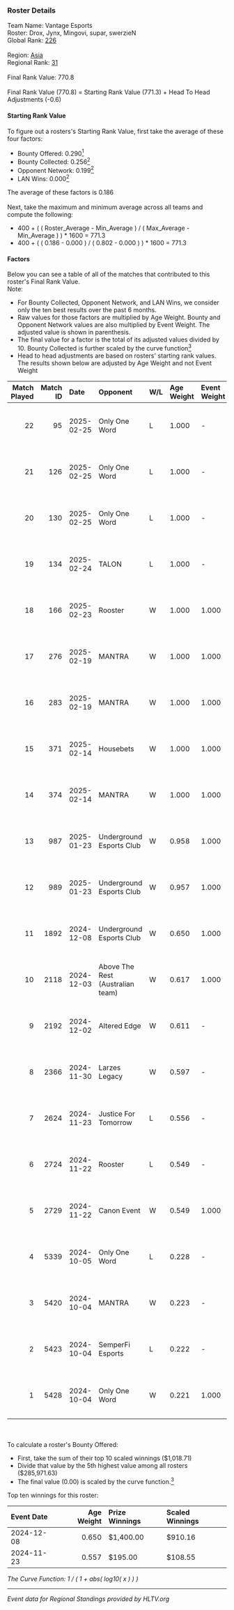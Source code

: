 ### Roster Details<br />
Team Name: Vantage Esports<br />
Roster: Drox, Jynx, Mingovi, supar, swerzieN<br />
Global Rank: [226](../../standings_global_2025_02_28.md)<br />
<br />
Region: [Asia]( ../../standings_asia_2025_02_28.md)<br />
Regional Rank: [31]( ../../standings_asia_2025_02_28.md)<br />
<br />
Final Rank Value:  770.8<br />
<br />
Final Rank Value (770.8) = Starting Rank Value (771.3) + Head To Head Adjustments (-0.6)<br />

#### Starting Rank Value<br />
To figure out a rosters's Starting Rank Value, first take the average of these four factors:<br />
- Bounty Offered: 0.290[<sup>1</sup>](#table2)
- Bounty Collected: 0.256[<sup>2</sup>](#table1)
- Opponent Network: 0.199[<sup>2</sup>](#table1)
- LAN Wins: 0.000[<sup>2</sup>](#table1)

The average of these factors is 0.186<br />
<br />
Next, take the maximum and minimum average across all teams and compute the following:<br />
- 400 + ( ( Roster_Average - Min_Average ) / ( Max_Average - Min_Average ) ) * 1600 = 771.3
- 400 + ( ( 0.186 - 0.000 ) / ( 0.802 - 0.000 ) ) * 1600 = 771.3


#### Factors<br />
Below you can see a table of all of the matches that contributed to this roster's Final Rank Value.<br />
Note:<br />

- For Bounty Collected, Opponent Network, and LAN Wins, we consider only the ten best results over the past 6 months.
- Raw values for those factors are multiplied by Age Weight. Bounty and Opponent Network values are also multiplied by Event Weight. The adjusted value is shown in parenthesis.
- The final value for a factor is the total of its adjusted values divided by 10. Bounty Collected is further scaled by the curve function[<sup>3</sup>](#curveFunction)
- Head to head adjustments are based on rosters' starting rank values. The results shown below are adjusted by Age Weight and not Event Weight
<span id="table1"></span><br />


| Match Played | Match ID | Date       | Opponent                         | W/L | Age Weight | Event Weight | Bounty Collected | Opponent Network | LAN Wins  | H2H Adj. | Roster                               |
| -: | -: | :- | :- | :- | :- | :- | :- | :- | :- | -: | :- |
|           22 |       95 | 2025-02-25 | Only One Word                    | L   | 1.000      | -            | -                | -                | -         |   -16.46 | Drox, Jynx, Mingovi, supar, swerzieN |
|           21 |      126 | 2025-02-25 | Only One Word                    | L   | 1.000      | -            | -                | -                | -         |   -17.97 | Drox, Jynx, Mingovi, supar, swerzieN |
|           20 |      130 | 2025-02-25 | Only One Word                    | L   | 1.000      | -            | -                | -                | -         |   -19.57 | Drox, Jynx, Mingovi, supar, swerzieN |
|           19 |      134 | 2025-02-24 | TALON                            | L   | 1.000      | -            | -                | -                | -         |   -19.38 | Drox, Jynx, Mingovi, supar, swerzieN |
|           18 |      166 | 2025-02-23 | Rooster                          | W   | 1.000      | 1.000        | 0.006 (0.006)    | 0.391 (0.391)    | 0 (0.000) |    16.10 | Drox, Jynx, Mingovi, supar, swerzieN |
|           17 |      276 | 2025-02-19 | MANTRA                           | W   | 1.000      | 1.000        | 0.000 (0.000)    | 0.187 (0.187)    | 0 (0.000) |     7.20 | Drox, Jynx, Mingovi, supar, swerzieN |
|           16 |      283 | 2025-02-19 | MANTRA                           | W   | 1.000      | 1.000        | 0.000 (0.000)    | 0.187 (0.187)    | 0 (0.000) |     7.67 | Drox, Jynx, Mingovi, supar, swerzieN |
|           15 |      371 | 2025-02-14 | Housebets                        | W   | 1.000      | 1.000        | 0.002 (0.002)    | 0.275 (0.275)    | 0 (0.000) |    12.32 | Drox, Jynx, Mingovi, supar, swerzieN |
|           14 |      374 | 2025-02-14 | MANTRA                           | W   | 1.000      | 1.000        | 0.000 (0.000)    | 0.187 (0.187)    | 0 (0.000) |     8.83 | Drox, Jynx, Mingovi, supar, swerzieN |
|           13 |      987 | 2025-01-23 | Underground Esports Club         | W   | 0.958      | 1.000        | 0.001 (0.001)    | 0.256 (0.245)    | 0 (0.000) |    10.02 | Drox, Jynx, Mingovi, supar, swerzieN |
|           12 |      989 | 2025-01-23 | Underground Esports Club         | W   | 0.957      | 1.000        | 0.001 (0.001)    | 0.256 (0.245)    | 0 (0.000) |    10.81 | Drox, Jynx, Mingovi, supar, swerzieN |
|           11 |     1892 | 2024-12-08 | Underground Esports Club         | W   | 0.650      | 1.000        | 0.001 (0.001)    | 0.256 (0.167)    | 0 (0.000) |     8.25 | Drox, JiNxZiE, Jynx, Mingovi, supar  |
|           10 |     2118 | 2024-12-03 | Above The Rest (Australian team) | W   | 0.617      | 1.000        | -                | 0.094 (0.058)    | 0 (0.000) |     3.88 | Drox, JiNxZiE, Jynx, Mingovi, supar  |
|            9 |     2192 | 2024-12-02 | Altered Edge                     | W   | 0.611      | -            | -                | -                | 0 (0.000) |     2.38 | Drox, JiNxZiE, Jynx, Mingovi, supar  |
|            8 |     2366 | 2024-11-30 | Larzes Legacy                    | W   | 0.597      | -            | -                | -                | -         |     2.26 | Drox, JiNxZiE, Jynx, Mingovi, supar  |
|            7 |     2624 | 2024-11-23 | Justice For Tomorrow             | L   | 0.556      | -            | -                | -                | -         |   -10.03 | Drox, JiNxZiE, Jynx, Mingovi, supar  |
|            6 |     2724 | 2024-11-22 | Rooster                          | L   | 0.549      | -            | -                | -                | -         |    -7.54 | Drox, JiNxZiE, Jynx, Mingovi, supar  |
|            5 |     2729 | 2024-11-22 | Canon Event                      | W   | 0.549      | 1.000        | 0.000 (0.000)    | -                | -         |     3.29 | Drox, JiNxZiE, Jynx, Mingovi, supar  |
|            4 |     5339 | 2024-10-05 | Only One Word                    | L   | 0.228      | -            | -                | -                | -         |    -3.88 | alecc, Drox, Jynx, Mingovi, supar    |
|            3 |     5420 | 2024-10-04 | MANTRA                           | W   | 0.223      | -            | -                | -                | -         |     2.53 | alecc, Drox, Jynx, Mingovi, supar    |
|            2 |     5423 | 2024-10-04 | SemperFi Esports                 | L   | 0.222      | -            | -                | -                | -         |    -4.44 | alecc, Drox, Jynx, Mingovi, supar    |
|            1 |     5428 | 2024-10-04 | Only One Word                    | W   | 0.221      | 1.000        | 0.001 (0.000)    | 0.205 (0.045)    | -         |     3.17 | alecc, Drox, Jynx, Mingovi, supar    |

<br />
<span id="table2"></span><br />
To calculate a roster's Bounty Offered:<br />

- First, take the sum of their top 10 scaled winnings ($1,018.71)
- Divide that value by the 5th highest value among all rosters ($285,971.63)
- The final value (0.00) is scaled by the curve function.[<sup>3</sup>](#curveFunction)

Top ten winnings for this roster:<br />

| Event Date | Age Weight | Prize Winnings | Scaled Winnings |
| :- | -: | :- | :- |
| 2024-12-08 |      0.650 | $1,400.00      | $910.16         |
| 2024-11-23 |      0.557 | $195.00        | $108.55         |


<span id="curveFunction"></span>_The Curve Function: 1 / ( 1 + abs( log10( x ) ) )_<br />

---
_Event data for Regional Standings provided by HLTV.org_<br />
